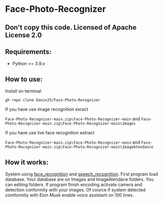 # Face-Photo-Recognizer

## Don't copy this code. Licensed of Apache License 2.0

## Requirements:
- Python >= 3.9.x

## How to use:
Install on terminal
```
gh repo clone Danix25/Face-Photo-Recognizer
```
If you have use image recognition exract

`Face-Photo-Recognizer-main.zip\Face-Photo-Recognizer-main` and `Face-Photo-Recognizer-main.zip\Face-Photo-Recognizer-main\Images`

If you have use live face recognition extract

`Face-Photo-Recognizer-main.zip\Face-Photo-Recognizer-main` and `Face-Photo-Recognizer-main.zip\Face-Photo-Recognizer-main\ImageAtendance`

## How it works:
System using [face_recognition](https://github.com/ageitgey/face_recognition) and [speech_recognition](https://github.com/Uberi/speech_recognition). First program load database.
Your database are on Images and ImageAtendace folders. You can editing folders. If program finish encoding activate camera and detection conformity with your images. Of cource if system
detected comformity with Elon Musk enable voice assistant on 100 lines.

